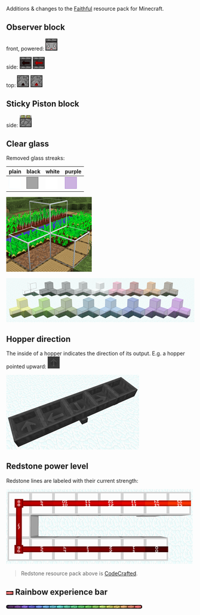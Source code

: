 Additions & changes to the [Faithful](minecraft.curseforge.com/projects/faithful-32x) resource pack for Minecraft.

## Observer block

front, powered: ![observer: front, powered](observer/assets/minecraft/textures/blocks/observer_front_powered.png)

side: ![observer: side](observer/assets/minecraft/textures/blocks/observer_side.png) ![observer: side, powered](observer/assets/minecraft/textures/blocks/observer_side_powered.png)

top: ![observer: top](observer/assets/minecraft/textures/blocks/observer_top.png) ![observer: top, powered](observer/assets/minecraft/textures/blocks/observer_top_powered.png)

## Sticky Piston block

side: ![sticky piston: side](sticky-piston/assets/minecraft/textures/blocks/piston_side_sticky.png)

## Clear glass

Removed glass streaks:

plain | black | white | purple
------|-------|-------|-------
![glass](clear-glass/assets/minecraft/textures/blocks/glass.png) | ![black glass](clear-glass/assets/minecraft/textures/blocks/glass_black.png) | ![white glass](clear-glass/assets/minecraft/textures/blocks/glass_white.png) | ![purple glass](clear-glass/assets/minecraft/textures/blocks/glass_purple.png)

<p><a href="clear-glass/screenshot-clear.png" target="_blank"><img src="clear-glass/screenshot-clear.200px.png" alt="screenshot: clear glass" title="screenshot: clear glass"></a></p>
<p><a href="clear-glass/screenshot.png" target="_blank"><img src="clear-glass/screenshot.200px.png" alt="screenshot: all colors" title="screenshot: all colors"></a></p>

## Hopper direction

The inside of a hopper indicates the direction of its output. E.g. a hopper pointed upward: 
![hopper (pointed forward), inside](hopper-direction/assets/minecraft/textures/blocks/hopper_inside_side.png "hopper, pointed forward, inside")

<p><a href="hopper-direction/screenshot.png" target="_blank"><img src="hopper-direction/screenshot.200px.png" alt="screenshot: all directions" title="screenshot: all directions"></a></p>

## Redstone power level

Redstone lines are labeled with their current strength:

<p><a href="redstone-power/screenshot.png" target="_blank"><img src="redstone-power/screenshot.200px.png" alt="screenshot: all power levels" title="screenshot: all power levels"></a></p>

> Redstone resource pack above is [CodeCrafted](codecrafted.net).

## ![](rainbow-xp/iteration.gif) Rainbow experience bar

![full experience bar](rainbow-xp/xp-bar.png "full experience bar")
